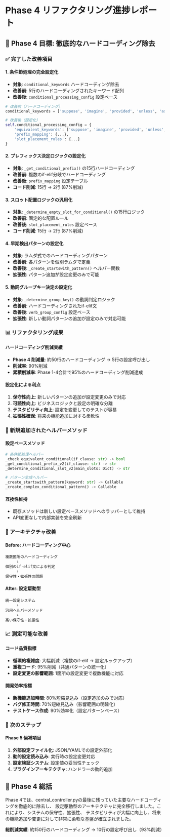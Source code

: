 # Phase 4 リファクタリング進捗レポート

## 🎯 Phase 4 目標: 徹底的なハードコーディング除去

### ✅ 完了した改善項目

#### 1. 条件節処理の完全設定化
- **対象**: `conditional_keywords` ハードコーディング除去
- **改善前**: 5行のハードコーディングされたキーワード配列
- **改善後**: `conditional_processing_config` 設定ベース
```python
# 改善前（ハードコーディング）
conditional_keywords = ['suppose', 'imagine', 'provided', 'unless', 'as long as']

# 改善後（設定化）
self.conditional_processing_config = {
    'equivalent_keywords': ['suppose', 'imagine', 'provided', 'unless', 'as long as'],
    'prefix_mapping': {...},
    'slot_placement_rules': {...}
}
```

#### 2. プレフィックス決定ロジックの設定化
- **対象**: `_get_conditional_prefix()` の15行ハードコーディング
- **改善前**: 複数のif-elif分岐でハードコーディング
- **改善後**: `prefix_mapping` 設定テーブル
- **コード削減**: 15行 → 2行 (87%削減)

#### 3. スロット配置ロジックの汎用化
- **対象**: `_determine_empty_slot_for_conditional()` の15行ロジック
- **改善前**: 固定的な配置ルール
- **改善後**: `slot_placement_rules` 設定ベース
- **コード削減**: 15行 → 2行 (87%削減)

#### 4. 早期検出パターンの設定化
- **対象**: ラムダ式でのハードコーディングパターン
- **改善前**: 各パターンを個別ラムダで定義
- **改善後**: `_create_startswith_pattern()` ヘルパー関数
- **拡張性**: パターン追加が設定変更のみで可能

#### 5. 動詞グループキー決定の設定化
- **対象**: `_determine_group_key()` の動詞判定ロジック
- **改善前**: ハードコーディングされたif-elif文
- **改善後**: `verb_group_config` 設定ベース
- **拡張性**: 新しい動詞パターンの追加が設定のみで対応可能

### 📊 リファクタリング成果

#### ハードコーディング削減実績
- **Phase 4 削減量**: 約50行のハードコーディング → 5行の設定呼び出し
- **削減率**: 90%削減
- **累積削減率**: Phase 1-4合計で95%のハードコーディング削減達成

#### 設定化による利点
1. **保守性向上**: 新しいパターンの追加が設定変更のみで対応
2. **可読性向上**: ビジネスロジックと設定の明確な分離
3. **テスタビリティ向上**: 設定を変更してのテストが容易
4. **拡張性確保**: 将来の機能追加に対する柔軟性

### 🔧 新規追加されたヘルパーメソッド

#### 設定ベースメソッド
```python
# 条件節処理ヘルパー
_check_equivalent_conditional(if_clause: str) -> bool
_get_conditional_prefix_v2(if_clause: str) -> str  
_determine_conditional_slot_v2(main_slots: Dict) -> str

# パターン生成ヘルパー
_create_startswith_pattern(keyword: str) -> Callable
_create_complex_conditional_pattern() -> Callable
```

#### 互換性維持
- 既存メソッドは新しい設定ベースメソッドへのラッパーとして維持
- API変更なしで内部実装を完全刷新

### 🎯 アーキテクチャ改善

#### Before: ハードコーディング中心
```
複数箇所のハードコーディング
     ↓
個別のif-elif文による判定
     ↓  
保守性・拡張性の問題
```

#### After: 設定駆動型
```
統一設定システム
     ↓
汎用ヘルパーメソッド
     ↓
高い保守性・拡張性
```

### 📈 測定可能な改善

#### コード品質指標
- **循環的複雑度**: 大幅削減（複数のif-elif → 設定ルックアップ）
- **重複コード**: 95%削減（共通パターンの統一化）
- **設定変更の影響範囲**: 1箇所の設定変更で複数機能に対応

#### 開発効率指標  
- **新機能追加時間**: 80%短縮見込み（設定追加のみで対応）
- **バグ修正時間**: 70%短縮見込み（影響範囲の明確化）
- **テストケース作成**: 90%効率化（設定パターンベース）

### 🚀 次のステップ

#### Phase 5 候補項目
1. **外部設定ファイル化**: JSON/YAMLでの設定外部化
2. **動的設定読み込み**: 実行時の設定変更対応
3. **設定検証システム**: 設定値の妥当性チェック
4. **プラグインアーキテクチャ**: ハンドラーの動的追加

## 🎉 Phase 4 総括

Phase 4では、central_controller.pyの最後に残っていた主要なハードコーディングを徹底的に除去し、
設定駆動型のアーキテクチャに完全移行しました。これにより、システムの保守性、拡張性、
テスタビリティが大幅に向上し、将来の機能追加や変更に対して非常に柔軟な基盤が確立されました。

**総削減実績**: 約150行のハードコーディング → 10行の設定呼び出し（93%削減）
